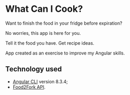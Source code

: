 # What Can I Cook?
Want to finish the food in your fridge before expiration?

No worries, this app is here for you.

Tell it the food you have. Get recipe ideas.

App created as an exercise to improve my Angular skills.

## Technology used
- [Angular CLI](https://github.com/angular/angular-cli) version 8.3.4;
- [Food2Fork API](https://www.food2fork.com/about/api).
